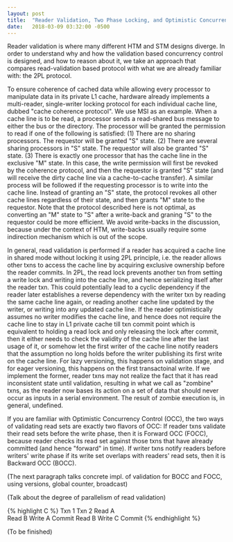 ```yaml
---
layout: post
title:  "Reader Validation, Two Phase Locking, and Optimistic Concurrency Control"
date:   2018-03-09 03:32:00 -0500
---
```


Reader validation is where many different HTM and STM designs diverge. In order to understand why and how the 
validation based concurrency control is designed, and how to reason about it, we take an approach that compares
read-validation based protocol with what we are already familiar with: the 2PL protocol.

To ensure coherence of cached data while allowing every processor to manipulate data in its private L1 cache, hardware already implements 
a multi-reader, single-writer locking protocol for each individual cache line, dubbed "cache coherence protocol". We use MSI as 
an example. When a cache line is to be read, a processor sends a read-shared bus message to either the bus or the directory. The processor
will be granted the permission to read if one of the following is satisfied: (1) There are no sharing processors. The requestor will be
granted "S" state. (2) There are several sharing processors in "S" state. The requestor will also be granted "S" state. (3) There is 
exactly one processor that has the cache line in the exclusive "M" state. In this case, the write permission will first be revoked by the 
coherence protocol, and then the requestor is granted "S" state (and will receive the dirty cache line via a cache-to-cache transfer). A 
similar process will be followed 
if the requesting processor is to write into the cache line. Instead of granting an "S" state, the protocol revokes all other cache lines 
regardless of their state, and then grants "M" state to the requestor. Note that the protocol described here is not optimal,
as converting an "M" state to "S" after a write-back and graning "S" to the requestor could be more efficient. We avoid write-backs
in the discussion, because under the context of HTM, write-backs usually require some indirection mechanism which is out of the scope.


In general, read validation is performed if a reader has acquired a cache line in shared mode without locking it using 2PL
principle, i.e. the reader allows other txns to access the cache line by acquiring exclusive ownership before the reader commits. 
In 2PL, the read lock prevents another txn from setting a write lock and writing into the cache line, and hence 
serializing itself after the reader txn. This could potentially lead to a cyclic dependency if the reader later establishes a reverse 
dependency with the writer txn by reading the same cache line again, or reading another cache line updated by the writer, 
or writing into any updated cache line. If the reader optimistically assumes no writer modifies the cache line, and hence
does not require the cache line to stay in L1 private cache till txn commit point which is equivalent to holding a read lock and 
only releasing the lock after commit, then it either 
needs to check the validity of the cache line after the last usage of it, or 
somehow let the first writer of the cache line notify readers that the assumption no long holds before the writer publishing its first 
write on the cache line. For lazy versioning, this happens on validation stage, and for eager versioning, this happens on the first 
transactoinal write. If we implement the former, reader txns may not realize the fact that it has read inconsistent state until 
validation, resulting in what we call as "zombine" txns, as the reader now bases its action on a set of data that should never
occur as inputs in a serial environment. The result of zombie execution is, in general, undefined.

If you are familiar with Optimistic Concurrency Control (OCC), the two ways of validating read sets are exactly
two flavors of OCC: If reader txns validate their read sets before the write phase, then it is Forward OCC (FOCC), because reader 
checks its read set against those txns that have already committed (and hence "forward" in time). If writer txns 
notify readers before writers' write phase if its write set overlaps with readers' read sets, then it is Backward OCC (BOCC).

(The next paragraph talks concrete impl. of validation for BOCC and FOCC, using versions, global counter, broadcast)

(Talk about the degree of parallelism of read validation)

{% highlight C %}
 Txn 1               Txn 2
Read  A      
                    Read  B
                    Write A
                    Commit
Read  B
Write C
Commit
{% endhighlight %}

(To be finished)